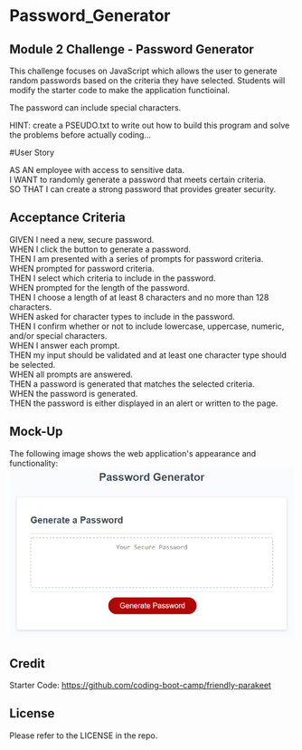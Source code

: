 # Password_Generator

## Module 2 Challenge - Password Generator

This challenge focuses on JavaScript which allows the user to generate random passwords based on the criteria they have selected.
Students will modify the starter code to make the application functioinal.   

The password can include special characters.  

HINT: create a PSEUDO.txt to write out how to build this program and solve the problems before actually coding...  

#User Story

AS AN employee with access to sensitive data.  
I WANT to randomly generate a password that meets certain criteria.  
SO THAT I can create a strong password that provides greater security.  

## Acceptance Criteria

GIVEN I need a new, secure password.  
WHEN I click the button to generate a password.  
THEN I am presented with a series of prompts for password criteria.  
WHEN prompted for password criteria.  
THEN I select which criteria to include in the password.  
WHEN prompted for the length of the password.  
THEN I choose a length of at least 8 characters and no more than 128 characters.  
WHEN asked for character types to include in the password.  
THEN I confirm whether or not to include lowercase, uppercase, numeric, and/or special characters.  
WHEN I answer each prompt.  
THEN my input should be validated and at least one character type should be selected.  
WHEN all prompts are answered.  
THEN a password is generated that matches the selected criteria.  
WHEN the password is generated.  
THEN the password is either displayed in an alert or written to the page.  

## Mock-Up

The following image shows the web application's appearance and functionality:
![](Assets/Images/03-javascript-homework-demo.png)

## Credit

Starter Code: https://github.com/coding-boot-camp/friendly-parakeet

## License

Please refer to the LICENSE in the repo.